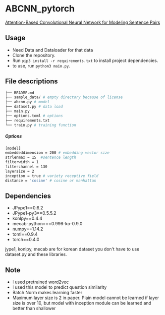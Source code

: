 # ABCNN_pytorch
[Attention-Based Convolutional Neural Network for Modeling Sentence Pairs](https://arxiv.org/abs/1512.05193)

## Usage

 - Need Data and Dataloader for that data
 - Clone the repository.
 - Run `pip3 install -r requirements.txt` to install project dependencies.
 - to use, run  `python3 main.py`.

## File descriptions
```bash
├── README.md
├── sample_data/ # empty directory because of license
├── abcnn.py # model
├── dataset.py # data load
├── main.py
├── options.toml # options
├── requirements.txt
└── train.py # training function
```

##### Options
```bash
[model]
embeddeddimension = 200 # embedding vector size
strlenmax = 15  #sentence length
filterwidth = 1
filterchannel = 130
layersize = 2
inception = true # variety receptive field
distance = 'cosine' # cosine or manhattan
```

## Dependencies
 - JPype1==0.6.2
 - JPype1-py3==0.5.5.2
 - konlpy==0.4.4
 - mecab-python===0.996-ko-0.9.0
 - numpy==1.14.2
 - toml==0.9.4
 - torch==0.4.0

jype1, konlpy, mecab are for korean dataset
you don't have to use dataset.py and these libraries.

## Note
 - I used pretrained word2vec
 - I used this model to predict question similarity
 - Batch Norm makes learning faster
 - Maximum layer size is 2 in paper. Plain model cannot be learned if layer size is over 10, but model with inception module can be learned and better than shallower